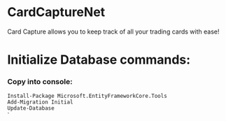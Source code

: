 # CardCaptureNet
Card Capture allows you to keep track of all your trading cards with ease!

<h1>Initialize Database commands:</h1>

### Copy into console: 
`Install-Package Microsoft.EntityFrameworkCore.Tools`<br>
`Add-Migration Initial`<br>
`Update-Database`<br>`
